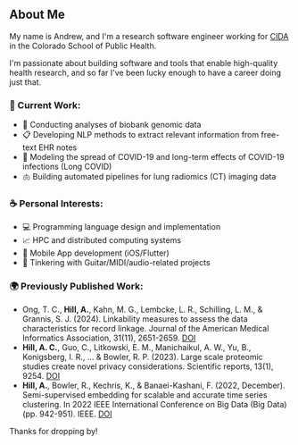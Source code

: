 ## About Me

My name is Andrew, and I'm a research software engineer working for [CIDA](https://coloradosph.cuanschutz.edu/research-and-practice/centers-programs/cida) in the Colorado School of Public Health.

I'm passionate about building software and tools that enable high-quality health research, and so far I've been lucky enough to have a career doing just that. 

### 💼 Current Work:
- 🧬 Conducting analyses of biobank genomic data
- 📋 Developing NLP methods to extract relevant information from free-text EHR notes
- 🦠 Modeling the spread of COVID-19 and long-term effects of COVID-19 infections (Long COVID)
- 🫁 Building automated pipelines for lung radiomics (CT) imaging data

### ☕ Personal Interests:
- 💻 Programming language design and implementation
- 📈 HPC and distributed computing systems
- 📱 Mobile App development (iOS/Flutter)
- 🎸 Tinkering with Guitar/MIDI/audio-related projects

### 🌍 Previously Published Work:
- Ong, T. C., **Hill, A.**, Kahn, M. G., Lembcke, L. R., Schilling, L. M., & Grannis, S. J. (2024). Linkability measures to assess the data characteristics for record linkage. Journal of the American Medical Informatics Association, 31(11), 2651-2659. [DOI](https://doi.org/10.1093/jamia/ocae248)
- **Hill, A. C.**, Guo, C., Litkowski, E. M., Manichaikul, A. W., Yu, B., Konigsberg, I. R., ... & Bowler, R. P. (2023). Large scale proteomic studies create novel privacy considerations. Scientific reports, 13(1), 9254. [DOI](https://doi.org/10.1038/s41598-023-34866-6)
- **Hill, A.**, Bowler, R., Kechris, K., & Banaei-Kashani, F. (2022, December). Semi-supervised embedding for scalable and accurate time series clustering. In 2022 IEEE International Conference on Big Data (Big Data) (pp. 942-951). IEEE. [DOI](https://doi.org/10.1109/BigData55660.2022.10020324)

Thanks for dropping by!

<!--
**Andrew0Hill/Andrew0Hill** is a ✨ _special_ ✨ repository because its `README.md` (this file) appears on your GitHub profile.

Here are some ideas to get you started:

- 🔭 I’m currently working on ...
- 🌱 I’m currently learning ...
- 👯 I’m looking to collaborate on ...
- 🤔 I’m looking for help with ...
- 💬 Ask me about ...
- 📫 How to reach me: ...
- 😄 Pronouns: ...
- ⚡ Fun fact: ...
-->

